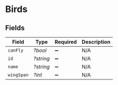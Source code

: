 # Birds


## Fields

| Field              | Type               | Required           | Description        |
| ------------------ | ------------------ | ------------------ | ------------------ |
| `canFly`           | *?bool*            | :heavy_minus_sign: | N/A                |
| `id`               | *?string*          | :heavy_minus_sign: | N/A                |
| `name`             | *?string*          | :heavy_minus_sign: | N/A                |
| `wingSpan`         | *?int*             | :heavy_minus_sign: | N/A                |